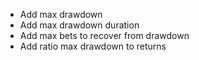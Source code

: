 - Add max drawdown
- Add max drawdown duration
- Add max bets to recover from drawdown
- Add ratio max drawdown to returns